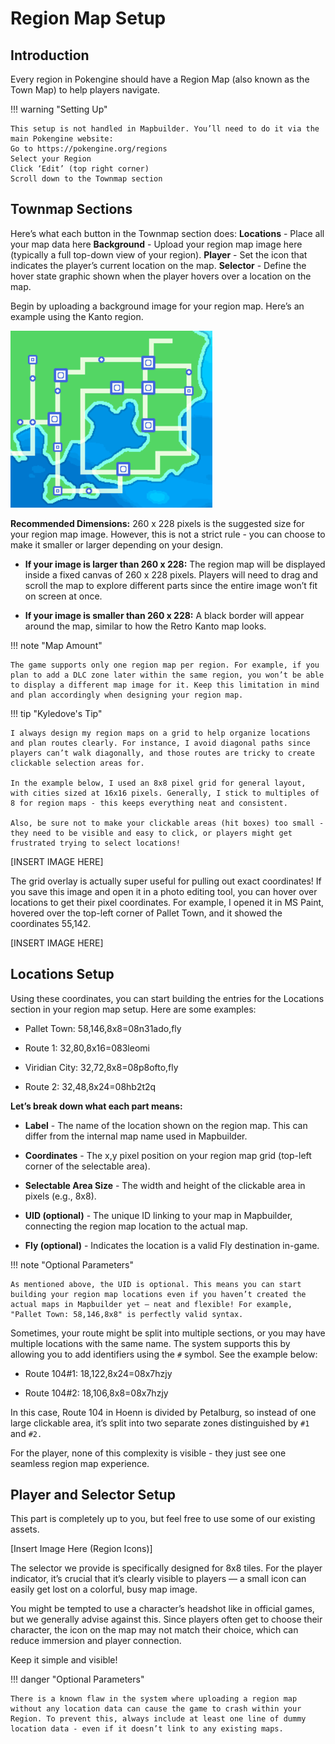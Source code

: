 # Region Map Setup
## Introduction
Every region in Pokengine should have a Region Map (also known as the Town Map) to help players navigate.

!!! warning "Setting Up"

    This setup is not handled in Mapbuilder. You’ll need to do it via the main Pokengine website:
    Go to https://pokengine.org/regions
    Select your Region
    Click ‘Edit’ (top right corner)
    Scroll down to the Townmap section  

## Townmap Sections
Here’s what each button in the Townmap section does:
**Locations** - Place all your map data here
**Background** - Upload your region map image here (typically a full top-down view of your region).
**Player** - Set the icon that indicates the player’s current location on the map.
**Selector** - Define the hover state graphic shown when the player hovers over a location on the map.

Begin by uploading a background image for your region map. Here’s an example using the Kanto region.

![alt text](regionmapsetupkanto-1.png)

**Recommended Dimensions:**
260 x 228 pixels is the suggested size for your region map image. However, this is not a strict rule - you can choose to make it smaller or larger depending on your design.

- **If your image is larger than 260 x 228:**
    The region map will be displayed inside a fixed canvas of 260 x 228 pixels. Players will need to drag and scroll the map to explore different parts since the entire image won’t fit on screen at once.


- **If your image is smaller than 260 x 228:**
    A black border will appear around the map, similar to how the Retro Kanto map looks.

!!! note "Map Amount"

    The game supports only one region map per region. For example, if you plan to add a DLC zone later within the same region, you won’t be able to display a different map image for it. Keep this limitation in mind and plan accordingly when designing your region map.

!!! tip "Kyledove's Tip"

    I always design my region maps on a grid to help organize locations and plan routes clearly. For instance, I avoid diagonal paths since players can’t walk diagonally, and those routes are tricky to create clickable selection areas for.

    In the example below, I used an 8x8 pixel grid for general layout, with cities sized at 16x16 pixels. Generally, I stick to multiples of 8 for region maps - this keeps everything neat and consistent.

    Also, be sure not to make your clickable areas (hit boxes) too small - they need to be visible and easy to click, or players might get frustrated trying to select locations!

[INSERT IMAGE HERE]

The grid overlay is actually super useful for pulling out exact coordinates! If you save this image and open it in a photo editing tool, you can hover over locations to get their pixel coordinates. For example, I opened it in MS Paint, hovered over the top-left corner of Pallet Town, and it showed the coordinates 55,142.

[INSERT IMAGE HERE]

## Locations Setup

Using these coordinates, you can start building the entries for the Locations section in your region map setup. Here are some examples:

- Pallet Town: 58,146,8x8=08n31ado,fly

- Route 1: 32,80,8x16=083leomi

- Viridian City: 32,72,8x8=08p8ofto,fly

- Route 2: 32,48,8x24=08hb2t2q

**Let’s break down what each part means:**

- **Label** - The name of the location shown on the region map.
This can differ from the internal map name used in Mapbuilder.


- **Coordinates** - The x,y pixel position on your region map grid
(top-left corner of the selectable area).


- **Selectable Area Size** - The width and height of the clickable area in pixels (e.g., 8x8).


- **UID (optional)** - The unique ID linking to your map in Mapbuilder, connecting the region map location to the actual map.


- **Fly (optional)** - Indicates the location is a valid Fly destination in-game.

!!! note "Optional Parameters"

    As mentioned above, the UID is optional. This means you can start building your region map locations even if you haven’t created the actual maps in Mapbuilder yet — neat and flexible! For example, "Pallet Town: 58,146,8x8" is perfectly valid syntax.

Sometimes, your route might be split into multiple sections, or you may have multiple locations with the same name. The system supports this by allowing you to add identifiers using the `#` symbol. See the example below:

- Route 104#1: 18,122,8x24=08x7hzjy  

- Route 104#2: 18,106,8x8=08x7hzjy

In this case, Route 104 in Hoenn is divided by Petalburg, so instead of one large clickable area, it’s split into two separate zones distinguished by  `#1` and `#2.`

For the player, none of this complexity is visible - they just see one seamless region map experience.

## Player and Selector Setup

This part is completely up to you, but feel free to use some of our existing assets.

[Insert Image Here (Region Icons)]

The selector we provide is specifically designed for 8x8 tiles.
For the player indicator, it’s crucial that it’s clearly visible to players — a small icon can easily get lost on a colorful, busy map image.

You might be tempted to use a character’s headshot like in official games, but we generally advise against this. Since players often get to choose their character, the icon on the map may not match their choice, which can reduce immersion and player connection.

Keep it simple and visible!

!!! danger "Optional Parameters"

    There is a known flaw in the system where uploading a region map without any location data can cause the game to crash within your Region. To prevent this, always include at least one line of dummy location data - even if it doesn’t link to any existing maps.